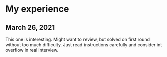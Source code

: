 # My experience
## March 26, 2021
This one is interesting. Might want to review, but solved on first round without too much difficulty. Just read 
instructions carefully and consider int overflow in real interview.